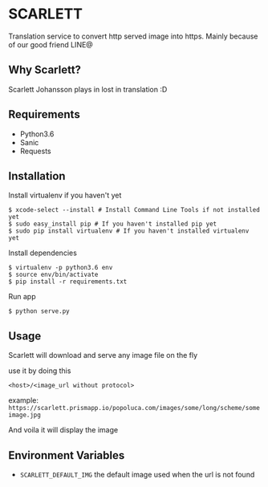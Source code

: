 # SCARLETT

Translation service to convert http served image into https. Mainly because of our good friend LINE@

## Why Scarlett?

Scarlett Johansson plays in lost in translation :D

## Requirements

* Python3.6
* Sanic
* Requests

## Installation

Install virtualenv if you haven't yet

```
$ xcode-select --install # Install Command Line Tools if not installed yet
$ sudo easy_install pip # If you haven't installed pip yet
$ sudo pip install virtualenv # If you haven't installed virtualenv yet
```

Install dependencies

```
$ virtualenv -p python3.6 env
$ source env/bin/activate
$ pip install -r requirements.txt
```

Run app

```
$ python serve.py
```

## Usage

Scarlett will download and serve any image file on the fly

use it by doing this

```
<host>/<image_url without protocol>
```

example:
`https://scarlett.prismapp.io/popoluca.com/images/some/long/scheme/someimage.jpg`

And voila it will display the image

## Environment Variables

* `SCARLETT_DEFAULT_IMG` the default image used when the url is not found


